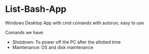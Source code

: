 # List-Bash-App
 Windows Desktop App with cmd comands with autorun, easy to use

Comands we have:

- Shutdown: To power off the PC after the allotted time
- Maintenance: OS and disk maintenance
